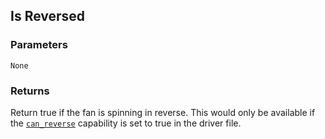 
## Is Reversed


### Parameters

`None`


### Returns

Return true if the fan is spinning in reverse. This would only be available if the [`can_reverse`][1] capability is set to true in the driver file.




[1]:	https://control4.github.io/docs-driverworks-proxyprotocol/#can-reverse